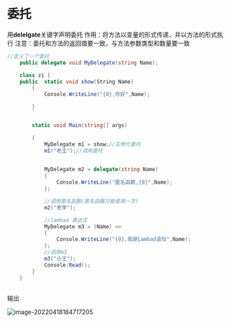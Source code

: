 # 委托

用**delelgate**关键字声明委托
作用：将方法以变量的形式传递，并以方法的形式执行
注意：委托和方法的返回值要一致，与方法参数类型和数量要一致

```C#
//定义了一个委托
    public delegate void MyDelegate(string Name);

    class zi {
    public  static void show(String Name)
        {
            Console.WriteLine("{0},你好",Name);

        }


        static void Main(string[] args)

        {
            MyDelegate m1 = show;//实例化委托
            m1("老王");//调用委托

            
            MyDelegate m2 = delegate(string Name)
            {
                Console.WriteLine("匿名函数,{0}",Name);
            };

            //调用匿名函数(匿名函数只能使用一次)
            m2("老李");

            //lambad 表达式
            MyDelegate m3 = (Name) =>
            {
                Console.WriteLine("{0},我是Lambad语句",Name);
            };
            //调用m3
            m3("小王");
            Console.Read();
        }
    }
 
```

输出

![image-20220418184717205](C:\Users\gdhlo\AppData\Roaming\Typora\typora-user-images\image-20220418184717205.png)
